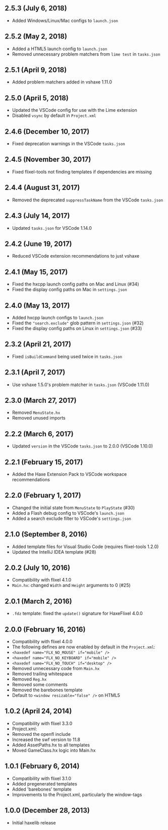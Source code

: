 2.5.3 (July 6, 2018)
------------------------------
* Added Windows/Linux/Mac configs to `launch.json`

2.5.2 (May 2, 2018)
------------------------------
* Added a HTML5 launch config to `launch.json`
* Removed unnecessary problem matchers from `lime test` in `tasks.json`

2.5.1 (April 9, 2018)
------------------------------
* Added problem matchers added in vshaxe 1.11.0

2.5.0 (April 5, 2018)
------------------------------
* Updated the VSCode config for use with the Lime extension
* Disabled `vsync` by default in `Project.xml`

2.4.6 (December 10, 2017)
------------------------------
* Fixed deprecation warnings in the VSCode `tasks.json`

2.4.5 (November 30, 2017)
------------------------------
* Fixed flixel-tools not finding templates if dependencies are missing

2.4.4 (August 31, 2017)
------------------------------
* Removed the deprecated `suppressTaskName` from the VSCode `tasks.json`

2.4.3 (July 14, 2017)
------------------------------
* Updated `tasks.json` for VSCode 1.14.0

2.4.2 (June 19, 2017)
------------------------------
* Reduced VSCode extension recommendations to just vshaxe

2.4.1 (May 15, 2017)
------------------------------
* Fixed the hxcpp launch config paths on Mac and Linux (#34)
* Fixed the display config paths on Mac in `settings.json`

2.4.0 (May 13, 2017)
------------------------------
* Added hxcpp launch configs to `launch.json`
* Fixed the `"search.exclude"` glob pattern in `settings.json` (#32)
* Fixed the display config paths on Linux in `settings.json` (#33)

2.3.2 (April 21, 2017)
------------------------------
* Fixed `isBuildCommand` being used twice in `tasks.json`

2.3.1 (April 7, 2017)
------------------------------
* Use vshaxe 1.5.0's problem matcher in `tasks.json` (VSCode 1.11.0)

2.3.0 (March 27, 2017)
------------------------------
* Removed `MenuState.hx`
* Removed unused imports

2.2.2 (March 6, 2017)
------------------------------
* Updated `version` in the VSCode `tasks.json` to 2.0.0 (VSCode 1.10.0)

2.2.1 (February 15, 2017)
------------------------------
* Added the Haxe Extension Pack to VSCode workspace recommendations

2.2.0 (February 1, 2017)
------------------------------
* Changed the initial state from `MenuState` to `PlayState` (#30)
* Added a Flash debug config to VSCode's `launch.json`
* Added a search exclude filter to VSCode's `settings.json` 

2.1.0 (September 8, 2016)
------------------------------
* Added template files for Visual Studio Code (requires flixel-tools 1.2.0)
* Updated the IntelliJ IDEA template (#28)

2.0.2 (July 10, 2016)
------------------------------
* Compatibility with flixel 4.1.0
* `Main.hx`: changed `Width` and `Height` arguments to 0 (#25)

2.0.1 (March 2, 2016)
------------------------------
* `.fdz` template: fixed the `update()` signature for HaxeFlixel 4.0.0

2.0.0 (February 16, 2016)
------------------------------
* Compatibility with flixel 4.0.0
* The following defines are now enabled by default in the `Project.xml`:
 * `<haxedef name="FLX_NO_MOUSE" if="mobile" />`
 * `<haxedef name="FLX_NO_KEYBOARD" if="mobile" />`
 * `<haxedef name="FLX_NO_TOUCH" if="desktop" />`
* Removed unnecessary code from `Main.hx`
* Removed trailing whitespace
* Removed `Reg.hx`
* Removed some comments
* Removed the barebones template
* Default to `<window resizable="false" />` on HTML5

1.0.2 (April 24, 2014)
------------------------------
* Compatibility with flixel 3.3.0
* Project.xml:
 * Removed the openfl include
 * Increased the swf version to 11.8
* Added AssetPaths.hx to all templates
* Moved GameClass.hx logic into Main.hx

1.0.1 (February 6, 2014)
------------------------------
* Compatibility with flixel 3.1.0
* Added pregenerated templates
* Added 'barebones' template
* Improvements to the Project.xml, particularly the window-tags

1.0.0 (December 28, 2013)
------------------------------
* Initial haxelib release
